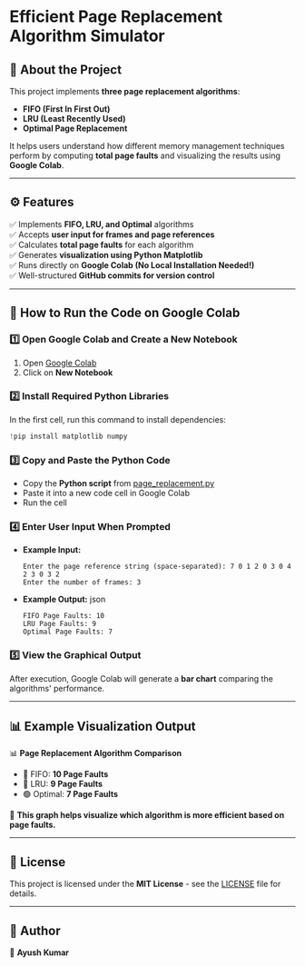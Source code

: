 # Efficient Page Replacement Algorithm Simulator

## 📌 About the Project
This project implements **three page replacement algorithms**:
- **FIFO (First In First Out)**
- **LRU (Least Recently Used)**
- **Optimal Page Replacement**

It helps users understand how different memory management techniques perform by computing **total page faults** and visualizing the results using **Google Colab**.

---
## ⚙️ Features
✅ Implements **FIFO, LRU, and Optimal** algorithms  
✅ Accepts **user input for frames and page references**  
✅ Calculates **total page faults** for each algorithm  
✅ Generates **visualization using Python Matplotlib**  
✅ Runs directly on **Google Colab (No Local Installation Needed!)**  
✅ Well-structured **GitHub commits for version control**  

---
## 🔧 How to Run the Code on Google Colab
### **1️⃣ Open Google Colab and Create a New Notebook**
1. Open [Google Colab](https://colab.research.google.com/)
2. Click on **New Notebook**

### **2️⃣ Install Required Python Libraries**
In the first cell, run this command to install dependencies:
```python
!pip install matplotlib numpy
```

### **3️⃣ Copy and Paste the Python Code**
- Copy the **Python script** from [page_replacement.py](efficient_page_replacement.py)
- Paste it into a new code cell in Google Colab
- Run the cell

### **4️⃣ Enter User Input When Prompted**
- **Example Input:**
  ```
  Enter the page reference string (space-separated): 7 0 1 2 0 3 0 4 2 3 0 3 2
  Enter the number of frames: 3
  ```
- **Example Output:**
  json
  ```
  FIFO Page Faults: 10
  LRU Page Faults: 9
  Optimal Page Faults: 7
  ```

### **5️⃣ View the Graphical Output**
After execution, Google Colab will generate a **bar chart** comparing the algorithms' performance.

---
## 📊 Example Visualization Output
📊 **Page Replacement Algorithm Comparison**
- 🔴 FIFO: **10 Page Faults**  
- 🔵 LRU: **9 Page Faults**  
- 🟢 Optimal: **7 Page Faults**  

📌 **This graph helps visualize which algorithm is more efficient based on page faults.**  


---
## 📜 License  
This project is licensed under the **MIT License** - see the [LICENSE](LICENSE) file for details.

---
## 🚀 Author  
👤 **Ayush Kumar**


